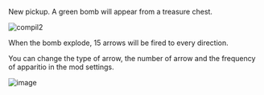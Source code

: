 New pickup. A green bomb will appear from a treasure chest.

![compil2](https://github.com/user-attachments/assets/d2c48938-dd34-469f-b8ed-928471fb82eb)


When the bomb explode, 15 arrows will be fired to every direction.

You can change the type of arrow, the number of arrow and the frequency of apparitio in the mod settings.

![image](https://github.com/user-attachments/assets/0157138d-209b-40b2-82b1-8b8d646b5773)


